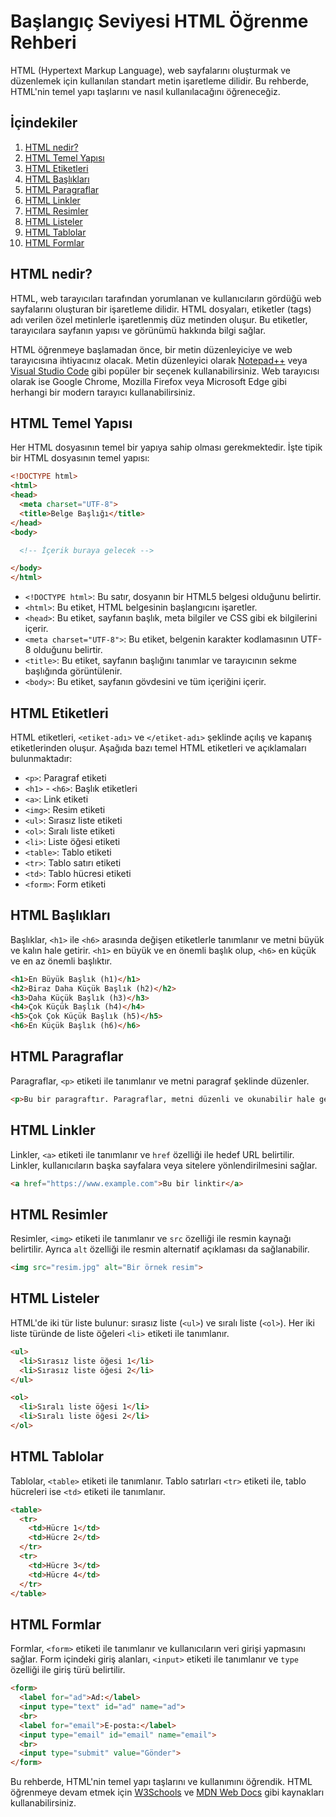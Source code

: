 # Başlangıç Seviyesi HTML Öğrenme Rehberi

HTML (Hypertext Markup Language), web sayfalarını oluşturmak ve düzenlemek için kullanılan standart metin işaretleme dilidir. Bu rehberde, HTML'nin temel yapı taşlarını ve nasıl kullanılacağını öğreneceğiz.

## İçindekiler

1. [HTML nedir?](#html-nedir)
2. [HTML Temel Yapısı](#html-temel-yapısı)
3. [HTML Etiketleri](#html-etiketleri)
4. [HTML Başlıkları](#html-başlıkları)
5. [HTML Paragraflar](#html-paragraflar)
6. [HTML Linkler](#html-linkler)
7. [HTML Resimler](#html-resimler)
8. [HTML Listeler](#html-listeler)
9. [HTML Tablolar](#html-tablolar)
10. [HTML Formlar](#html-formlar)

## HTML nedir?

HTML, web tarayıcıları tarafından yorumlanan ve kullanıcıların gördüğü web sayfalarını oluşturan bir işaretleme dilidir. HTML dosyaları, etiketler (tags) adı verilen özel metinlerle işaretlenmiş düz metinden oluşur. Bu etiketler, tarayıcılara sayfanın yapısı ve görünümü hakkında bilgi sağlar.

HTML öğrenmeye başlamadan önce, bir metin düzenleyiciye ve web tarayıcısına ihtiyacınız olacak. Metin düzenleyici olarak [Notepad++](https://notepad-plus-plus.org/downloads/) veya [Visual Studio Code](https://code.visualstudio.com/download) gibi popüler bir seçenek kullanabilirsiniz. Web tarayıcısı olarak ise Google Chrome, Mozilla Firefox veya Microsoft Edge gibi herhangi bir modern tarayıcı kullanabilirsiniz.

## HTML Temel Yapısı

Her HTML dosyasının temel bir yapıya sahip olması gerekmektedir. İşte tipik bir HTML dosyasının temel yapısı:

```html
<!DOCTYPE html>
<html>
<head>
  <meta charset="UTF-8">
  <title>Belge Başlığı</title>
</head>
<body>

  <!-- İçerik buraya gelecek -->

</body>
</html>
```

- `<!DOCTYPE html>`: Bu satır, dosyanın bir HTML5 belgesi olduğunu belirtir.
- `<html>`: Bu etiket, HTML belgesinin başlangıcını işaretler.
- `<head>`: Bu etiket, sayfanın başlık, meta bilgiler ve CSS gibi ek bilgilerini içerir.
- `<meta charset="UTF-8">`: Bu etiket, belgenin karakter kodlamasının UTF-8 olduğunu belirtir.
- `<title>`: Bu etiket, sayfanın başlığını tanımlar ve tarayıcının sekme başlığında görüntülenir.
- `<body>`: Bu etiket, sayfanın gövdesini ve tüm içeriğini içerir.

## HTML Etiketleri

HTML etiketleri, `<etiket-adı>` ve `</etiket-adı>` şeklinde açılış ve kapanış etiketlerinden oluşur. Aşağıda bazı temel HTML etiketleri ve açıklamaları bulunmaktadır:

- `<p>`: Paragraf etiketi
- `<h1>` - `<h6>`: Başlık etiketleri
- `<a>`: Link etiketi
- `<img>`: Resim etiketi
- `<ul>`: Sırasız liste etiketi
- `<ol>`: Sıralı liste etiketi
- `<li>`: Liste öğesi etiketi
- `<table>`: Tablo etiketi
- `<tr>`: Tablo satırı etiketi
- `<td>`: Tablo hücresi etiketi
- `<form>`: Form etiketi

## HTML Başlıkları

Başlıklar, `<h1>` ile `<h6>` arasında değişen etiketlerle tanımlanır ve metni büyük ve kalın hale getirir. `<h1>` en büyük ve en önemli başlık olup, `<h6>` en küçük ve en az önemli başlıktır.

```html
<h1>En Büyük Başlık (h1)</h1>
<h2>Biraz Daha Küçük Başlık (h2)</h2>
<h3>Daha Küçük Başlık (h3)</h3>
<h4>Çok Küçük Başlık (h4)</h4>
<h5>Çok Çok Küçük Başlık (h5)</h5>
<h6>En Küçük Başlık (h6)</h6>
```

## HTML Paragraflar

Paragraflar, `<p>` etiketi ile tanımlanır ve metni paragraf şeklinde düzenler.

```html
<p>Bu bir paragraftır. Paragraflar, metni düzenli ve okunabilir hale getirir.</p>
```

## HTML Linkler

Linkler, `<a>` etiketi ile tanımlanır ve `href` özelliği ile hedef URL belirtilir. Linkler, kullanıcıların başka sayfalara veya sitelere yönlendirilmesini sağlar.

```html
<a href="https://www.example.com">Bu bir linktir</a>
```

## HTML Resimler

Resimler, `<img>` etiketi ile tanımlanır ve `src` özelliği ile resmin kaynağı belirtilir. Ayrıca `alt` özelliği ile resmin alternatif açıklaması da sağlanabilir.

```html
<img src="resim.jpg" alt="Bir örnek resim">
```

## HTML Listeler

HTML'de iki tür liste bulunur: sırasız liste (`<ul>`) ve sıralı liste (`<ol>`). Her iki liste türünde de liste öğeleri `<li>` etiketi ile tanımlanır.

```html
<ul>
  <li>Sırasız liste öğesi 1</li>
  <li>Sırasız liste öğesi 2</li>
</ul>

<ol>
  <li>Sıralı liste öğesi 1</li>
  <li>Sıralı liste öğesi 2</li>
</ol>
```

## HTML Tablolar

Tablolar, `<table>` etiketi ile tanımlanır. Tablo satırları `<tr>` etiketi ile, tablo hücreleri ise `<td>` etiketi ile tanımlanır.

```html
<table>
  <tr>
    <td>Hücre 1</td>
    <td>Hücre 2</td>
  </tr>
  <tr>
    <td>Hücre 3</td>
    <td>Hücre 4</td>
  </tr>
</table>
```

## HTML Formlar

Formlar, `<form>` etiketi ile tanımlanır ve kullanıcıların veri girişi yapmasını sağlar. Form içindeki giriş alanları, `<input>` etiketi ile tanımlanır ve `type` özelliği ile giriş türü belirtilir.

```html
<form>
  <label for="ad">Ad:</label>
  <input type="text" id="ad" name="ad">
  <br>
  <label for="email">E-posta:</label>
  <input type="email" id="email" name="email">
  <br>
  <input type="submit" value="Gönder">
</form>
```

Bu rehberde, HTML'nin temel yapı taşlarını ve kullanımını öğrendik. HTML öğrenmeye devam etmek için [W3Schools](https://www.w3schools.com/html/) ve [MDN Web Docs](https://developer.mozilla.org/tr/docs/Web/HTML) gibi kaynakları kullanabilirsiniz.
